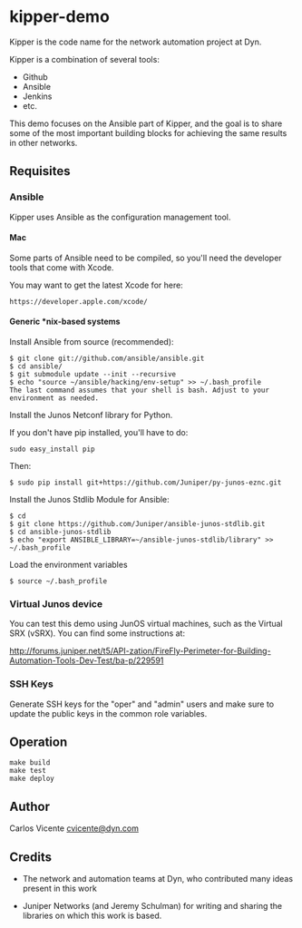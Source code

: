 # kipper-demo

Kipper is the code name for the network automation project at Dyn.

Kipper is a combination of several tools:

* Github
* Ansible
* Jenkins
* etc.

This demo focuses on the Ansible part of Kipper, and the goal is to
share some of the most important building blocks for achieving the
same results in other networks.

## Requisites

### Ansible

Kipper uses Ansible as the configuration management tool.

#### Mac

Some parts of Ansible need to be compiled, so you'll need the developer tools that come with Xcode.

You may want to get the latest Xcode for here:

````
https://developer.apple.com/xcode/
````

#### Generic *nix-based systems

Install Ansible from source (recommended):

````
$ git clone git://github.com/ansible/ansible.git
$ cd ansible/
$ git submodule update --init --recursive
$ echo "source ~/ansible/hacking/env-setup" >> ~/.bash_profile
The last command assumes that your shell is bash. Adjust to your environment as needed.
````

Install the Junos Netconf library for Python.

If you don't have pip installed, you'll have to do:

````
sudo easy_install pip
````

Then:

````
$ sudo pip install git+https://github.com/Juniper/py-junos-eznc.git
````
Install the Junos Stdlib Module for Ansible:

````
$ cd
$ git clone https://github.com/Juniper/ansible-junos-stdlib.git
$ cd ansible-junos-stdlib
$ echo "export ANSIBLE_LIBRARY=~/ansible-junos-stdlib/library" >> ~/.bash_profile
````

Load the environment variables

````
$ source ~/.bash_profile
````

### Virtual Junos device

You can test this demo using JunOS virtual machines, such as the
Virtual SRX (vSRX). You can find some instructions at:

http://forums.juniper.net/t5/API-zation/FireFly-Perimeter-for-Building-Automation-Tools-Dev-Test/ba-p/229591

### SSH Keys

Generate SSH keys for the "oper" and "admin" users and make sure to
update the public keys in the common role variables.

## Operation

```
make build
make test
make deploy
```

## Author

Carlos Vicente cvicente@dyn.com

## Credits

* The network and automation teams at Dyn, who contributed many ideas
  present in this work

* Juniper Networks (and  Jeremy Schulman) for writing and
sharing the libraries on which this work is based.
